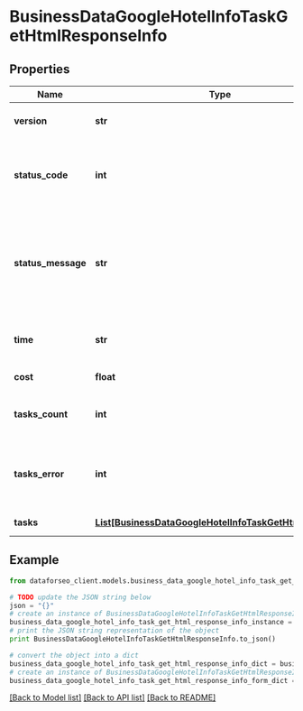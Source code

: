 # BusinessDataGoogleHotelInfoTaskGetHtmlResponseInfo


## Properties

Name | Type | Description | Notes
------------ | ------------- | ------------- | -------------
**version** | **str** | the current version of the API | [optional] 
**status_code** | **int** | general status code you can find the full list of the response codes here | [optional] 
**status_message** | **str** | general informational message you can find the full list of general informational messages here | [optional] 
**time** | **str** | total execution time, seconds | [optional] 
**cost** | **float** | total tasks cost, USD | [optional] 
**tasks_count** | **int** | the number of tasks in the tasks array | [optional] 
**tasks_error** | **int** | the number of tasks in the tasks array returned with an error | [optional] 
**tasks** | [**List[BusinessDataGoogleHotelInfoTaskGetHtmlTaskInfo]**](BusinessDataGoogleHotelInfoTaskGetHtmlTaskInfo.md) | array of tasks | [optional] 

## Example

```python
from dataforseo_client.models.business_data_google_hotel_info_task_get_html_response_info import BusinessDataGoogleHotelInfoTaskGetHtmlResponseInfo

# TODO update the JSON string below
json = "{}"
# create an instance of BusinessDataGoogleHotelInfoTaskGetHtmlResponseInfo from a JSON string
business_data_google_hotel_info_task_get_html_response_info_instance = BusinessDataGoogleHotelInfoTaskGetHtmlResponseInfo.from_json(json)
# print the JSON string representation of the object
print BusinessDataGoogleHotelInfoTaskGetHtmlResponseInfo.to_json()

# convert the object into a dict
business_data_google_hotel_info_task_get_html_response_info_dict = business_data_google_hotel_info_task_get_html_response_info_instance.to_dict()
# create an instance of BusinessDataGoogleHotelInfoTaskGetHtmlResponseInfo from a dict
business_data_google_hotel_info_task_get_html_response_info_form_dict = business_data_google_hotel_info_task_get_html_response_info.from_dict(business_data_google_hotel_info_task_get_html_response_info_dict)
```
[[Back to Model list]](../README.md#documentation-for-models) [[Back to API list]](../README.md#documentation-for-api-endpoints) [[Back to README]](../README.md)


